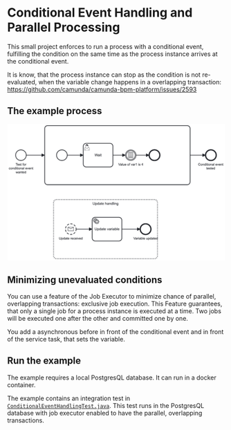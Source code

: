 # Conditional Event Handling and Parallel Processing 

This small project enforces to run a process with a conditional event, fulfilling the condition on the same time as the process instance arrives at the conditional event.

It is know, that the process instance can stop as the condition is not re-evaluated, when the variable change happens in a overlapping transaction: https://github.com/camunda/camunda-bpm-platform/issues/2593

## The example process

![test process](images/conditional-event-test.png)

## Minimizing unevaluated conditions 

You can use a feature of the Job Executor to minimize chance of parallel, overlapping transactions: exclusive job execution. This Feature guarantees, that only a single job for a process instance is executed at a time. Two jobs will be executed one after the other and committed one by one. 

You add a asynchronous before in front of the conditional event and in front of the service task, that sets the variable.

## Run the example

The example requires a local PostgresQL database. It can run in a docker container.

The example contains an integration test in [`ConditionalEventHandlingTest.java`](src/test/java/com/camunda/consulting/conditional_event_debugging/ConditionalEventHandlingTest.java). This test runs in the PostgresQL database with job executor enabled to have the parallel, overlapping transactions.
 